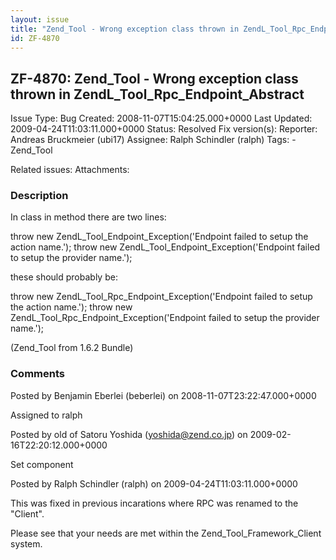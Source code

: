 ```yaml
---
layout: issue
title: "Zend_Tool - Wrong exception class thrown in ZendL_Tool_Rpc_Endpoint_Abstract"
id: ZF-4870
---
```


ZF-4870: Zend\_Tool - Wrong exception class thrown in ZendL\_Tool\_Rpc\_Endpoint\_Abstract
------------------------------------------------------------------------------------------

 Issue Type: Bug Created: 2008-11-07T15:04:25.000+0000 Last Updated: 2009-04-24T11:03:11.000+0000 Status: Resolved Fix version(s): 
 Reporter:  Andreas Bruckmeier (ubi17)  Assignee:  Ralph Schindler (ralph)  Tags: - Zend\_Tool
 
 Related issues: 
 Attachments: 
### Description

In class in method there are two lines:

throw new ZendL\_Tool\_Endpoint\_Exception('Endpoint failed to setup the action name.'); throw new ZendL\_Tool\_Endpoint\_Exception('Endpoint failed to setup the provider name.');

these should probably be:

throw new ZendL\_Tool\_Rpc\_Endpoint\_Exception('Endpoint failed to setup the action name.'); throw new ZendL\_Tool\_Rpc\_Endpoint\_Exception('Endpoint failed to setup the provider name.');

(Zend\_Tool from 1.6.2 Bundle)

 

 

### Comments

Posted by Benjamin Eberlei (beberlei) on 2008-11-07T23:22:47.000+0000

Assigned to ralph

 

 

Posted by old of Satoru Yoshida (yoshida@zend.co.jp) on 2009-02-16T22:20:12.000+0000

Set component

 

 

Posted by Ralph Schindler (ralph) on 2009-04-24T11:03:11.000+0000

This was fixed in previous incarations where RPC was renamed to the "Client".

Please see that your needs are met within the Zend\_Tool\_Framework\_Client system.

 

 